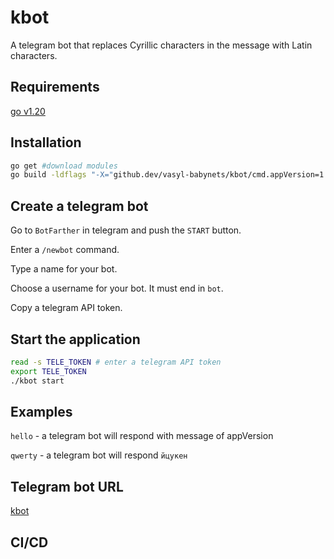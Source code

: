 # kbot 

A telegram bot that replaces Cyrillic characters in the message with Latin characters.

## Requirements

[go v1.20](https://go.dev/doc/install)

## Installation

```bash
go get #download modules
go build -ldflags "-X="github.dev/vasyl-babynets/kbot/cmd.appVersion=1.06 #buid app
```

## Create a telegram bot

Go to `BotFarther` in telegram and push the `START` button.

Enter a `/newbot` command.

Type a name for your bot.

Choose a username for your bot. It must end in `bot`.

Copy a telegram API token.

## Start the application

```bash
read -s TELE_TOKEN # enter a telegram API token
export TELE_TOKEN
./kbot start
```
## Examples

`hello` - a telegram bot will respond with message of appVersion

`qwerty` - a telegram bot will respond `йцукен`

## Telegram bot URL

[kbot](https://t.me/vasylbabynets_bot)

## CI/CD
